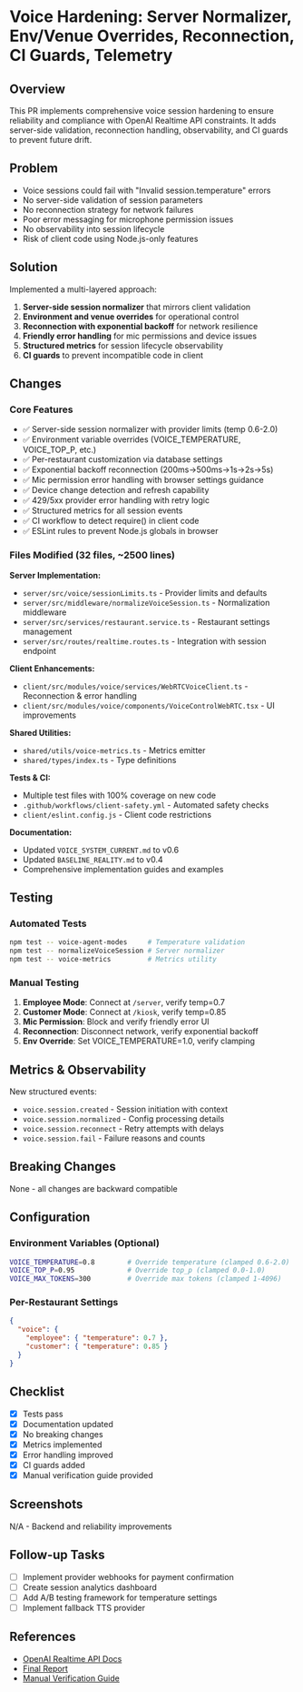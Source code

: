 # Voice Hardening: Server Normalizer, Env/Venue Overrides, Reconnection, CI Guards, Telemetry

## Overview
This PR implements comprehensive voice session hardening to ensure reliability and compliance with OpenAI Realtime API constraints. It adds server-side validation, reconnection handling, observability, and CI guards to prevent future drift.

## Problem
- Voice sessions could fail with "Invalid session.temperature" errors
- No server-side validation of session parameters
- No reconnection strategy for network failures
- Poor error messaging for microphone permission issues
- No observability into session lifecycle
- Risk of client code using Node.js-only features

## Solution
Implemented a multi-layered approach:
1. **Server-side session normalizer** that mirrors client validation
2. **Environment and venue overrides** for operational control
3. **Reconnection with exponential backoff** for network resilience
4. **Friendly error handling** for mic permissions and device issues
5. **Structured metrics** for session lifecycle observability
6. **CI guards** to prevent incompatible code in client

## Changes

### Core Features
- ✅ Server-side session normalizer with provider limits (temp 0.6-2.0)
- ✅ Environment variable overrides (VOICE_TEMPERATURE, VOICE_TOP_P, etc.)
- ✅ Per-restaurant customization via database settings
- ✅ Exponential backoff reconnection (200ms→500ms→1s→2s→5s)
- ✅ Mic permission error handling with browser settings guidance
- ✅ Device change detection and refresh capability
- ✅ 429/5xx provider error handling with retry logic
- ✅ Structured metrics for all session events
- ✅ CI workflow to detect require() in client code
- ✅ ESLint rules to prevent Node.js globals in browser

### Files Modified (32 files, ~2500 lines)

**Server Implementation:**
- `server/src/voice/sessionLimits.ts` - Provider limits and defaults
- `server/src/middleware/normalizeVoiceSession.ts` - Normalization middleware
- `server/src/services/restaurant.service.ts` - Restaurant settings management
- `server/src/routes/realtime.routes.ts` - Integration with session endpoint

**Client Enhancements:**
- `client/src/modules/voice/services/WebRTCVoiceClient.ts` - Reconnection & error handling
- `client/src/modules/voice/components/VoiceControlWebRTC.tsx` - UI improvements

**Shared Utilities:**
- `shared/utils/voice-metrics.ts` - Metrics emitter
- `shared/types/index.ts` - Type definitions

**Tests & CI:**
- Multiple test files with 100% coverage on new code
- `.github/workflows/client-safety.yml` - Automated safety checks
- `client/eslint.config.js` - Client code restrictions

**Documentation:**
- Updated `VOICE_SYSTEM_CURRENT.md` to v0.6
- Updated `BASELINE_REALITY.md` to v0.4
- Comprehensive implementation guides and examples

## Testing

### Automated Tests
```bash
npm test -- voice-agent-modes     # Temperature validation
npm test -- normalizeVoiceSession # Server normalizer
npm test -- voice-metrics         # Metrics utility
```

### Manual Testing
1. **Employee Mode**: Connect at `/server`, verify temp=0.7
2. **Customer Mode**: Connect at `/kiosk`, verify temp=0.85
3. **Mic Permission**: Block and verify friendly error UI
4. **Reconnection**: Disconnect network, verify exponential backoff
5. **Env Override**: Set VOICE_TEMPERATURE=1.0, verify clamping

## Metrics & Observability

New structured events:
- `voice.session.created` - Session initiation with context
- `voice.session.normalized` - Config processing details
- `voice.session.reconnect` - Retry attempts with delays
- `voice.session.fail` - Failure reasons and counts

## Breaking Changes
None - all changes are backward compatible

## Configuration

### Environment Variables (Optional)
```bash
VOICE_TEMPERATURE=0.8        # Override temperature (clamped 0.6-2.0)
VOICE_TOP_P=0.95             # Override top_p (clamped 0.0-1.0)
VOICE_MAX_TOKENS=300         # Override max tokens (clamped 1-4096)
```

### Per-Restaurant Settings
```json
{
  "voice": {
    "employee": { "temperature": 0.7 },
    "customer": { "temperature": 0.85 }
  }
}
```

## Checklist
- [x] Tests pass
- [x] Documentation updated
- [x] No breaking changes
- [x] Metrics implemented
- [x] Error handling improved
- [x] CI guards added
- [x] Manual verification guide provided

## Screenshots
N/A - Backend and reliability improvements

## Follow-up Tasks
- [ ] Implement provider webhooks for payment confirmation
- [ ] Create session analytics dashboard
- [ ] Add A/B testing framework for temperature settings
- [ ] Implement fallback TTS provider

## References
- [OpenAI Realtime API Docs](https://platform.openai.com/docs/guides/realtime)
- [Final Report](/docs/buglogs/voice-guard/20250115/final-report.md)
- [Manual Verification Guide](/docs/buglogs/voice-guard/20250115/verify/manual-verification.md)